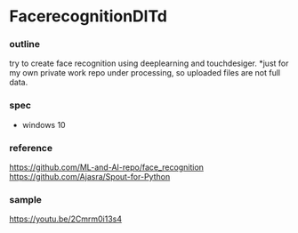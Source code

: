 # FacerecognitionDlTd

### outline ###
try to create face recognition using deeplearning and touchdesiger.
*just for my own private work repo under processing, so uploaded files are not full data.

  
### spec ###
- windows 10

  
### reference ###
https://github.com/ML-and-AI-repo/face_recognition  
https://github.com/Ajasra/Spout-for-Python


### sample ###
https://youtu.be/2Cmrm0i13s4
